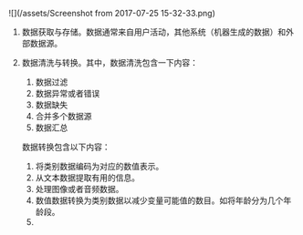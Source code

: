 ![](/assets/Screenshot from 2017-07-25 15-32-33.png)

1. 数据获取与存储。数据通常来自用户活动，其他系统（机器生成的数据）和外部数据源。
2. 数据清洗与转换。其中，数据清洗包含一下内容：
   1. 数据过滤
   2. 数据异常或者错误
   3. 数据缺失
   4. 合并多个数据源
   5. 数据汇总

   数据转换包含以下内容：
   1. 将类别数据编码为对应的数值表示。
   2. 从文本数据提取有用的信息。
   3. 处理图像或者音频数据。
   4. 数值数据转换为类别数据以减少变量可能值的数目。如将年龄分为几个年龄段。
   5. 




